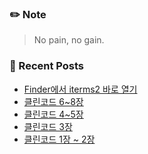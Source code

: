 ### ✏️ Note
> No pain, no gain.

<!-- ### 📄 Portfolio -->
<!-- <a href="https://bit.ly/3mNbb0w" target="_blank">portfolio</a> -->

### 📕 Recent Posts
<!-- BLOG-POST-LIST:START -->
- [Finder에서 iterms2 바로 열기](https://kingpiggylab.tistory.com/405)
- [클린코드 6~8장](https://kingpiggylab.tistory.com/400)
- [클린코드 4~5장](https://kingpiggylab.tistory.com/399)
- [클린코드 3장](https://kingpiggylab.tistory.com/398)
- [클린코드 1장 ~ 2장](https://kingpiggylab.tistory.com/397)
<!-- BLOG-POST-LIST:END -->


<!--
**HoonDragonite/HoonDragonite** is a ✨ _special_ ✨ repository because its `README.md` (this file) appears on your GitHub profile.

Here are some ideas to get you started:

- 🔭 I’m currently working on ...
- 🌱 I’m currently learning ...
- 👯 I’m looking to collaborate on ...
- 🤔 I’m looking for help with ...
- 💬 Ask me about ...
- 📫 How to reach me: ...
- 😄 Pronouns: ...
- ⚡ Fun fact: ...
-->
